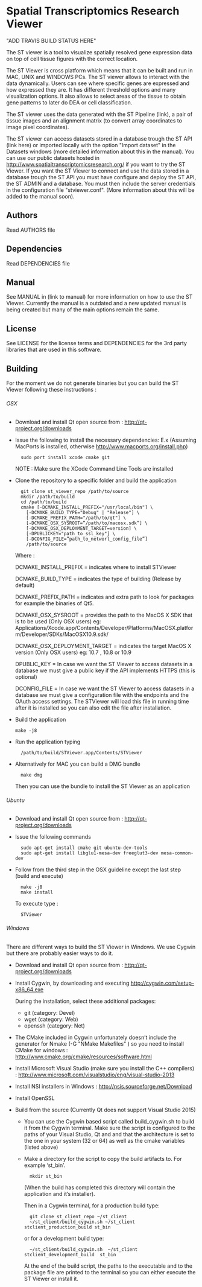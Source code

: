 # Spatial Transcriptomics Research Viewer

"ADD TRAVIS BUILD STATUS HERE"

The ST viewer is a tool to visualize spatially resolved gene
expression data on top of cell tissue figures with the correct
location.

The ST Viewer is cross platform which means that it can
be built and run in MAC, UNIX and WINDOWS PCs. 
The ST viewer allows to interact with the data dynamically.
Users can see where specific genes are expressed and how
expressed they are. It has different threshold options
and many visualization options. It also allows
to select areas of the tissue to obtain gene patterns
to later do DEA or cell classification. 

The ST viewer uses the data generated with the ST Pipeline (link), 
a pair of tissue images and an alignment matrix (to convert
array coordinates to image pixel coordinates). 

The ST viewer can access datasets stored in a database trough the ST API (link here)
or imported locally with the option "Import dataset" in the Datasets windows
(more detailed information about this in the manual).
You can use our public datasets hosted in http://www.spatialtranscriptomicsresearch.org/
if you want to try the ST Viewer.
If you want the ST Viewer to connect and use the data stored
in a database trough the ST API you must have
configure and deploy the ST API, the ST ADMIN
and a database. You must then include the server credentials
in the configuration file "stviewer.conf". 
(More information about this will be added to the manual soon).

## Authors
Read AUTHORS file

## Dependencies
Read DEPENDENCIES file

## Manual
See MANUAL in (link to manual) for more information
on how to use the ST Viewer.
Currently the manual is a outdated and a new updated
manual is being created but many of the main options
remain the same. 

## License
See LICENSE for the license terms and DEPENDENCIES for the 3rd party
libraries that are used in this software.

## Building
For the moment we do not generate binaries
but you can build the ST Viewer following these
instructions :

###### OSX
* Download and install Qt open source from : http://qt-project.org/downloads

* Issue the following to install the necessary dependencies:
  E.x (Assuming MacPorts is installed, otherwise http://www.macports.org/install.php)
        
        sudo port install xcode cmake git

    NOTE : Make sure the XCode Command Line Tools are installed
* Clone the repository to a specific folder and build the application

        git clone st_viewer_repo /path/to/source
        mkdir /path/to/build
        cd /path/to/build
        cmake [-DCMAKE_INSTALL_PREFIX="/usr/local/bin"] \
          [-DCMAKE_BUILD_TYPE="Debug" | "Release"] \
          [-DCMAKE_PREFIX_PATH="/path/to/qt"] \
          [-DCMAKE_OSX_SYSROOT=”/path/to/macosx.sdk”] \
          [-DCMAKE_OSX_DEPLOYMENT_TARGET=version] \
          [-DPUBLICKEY="path_to_ssl_key"] \
          [-DCONFIG_FILE=”path_to_networl_config_file”]
          /path/to/source

    Where : 

    DCMAKE_INSTALL_PREFIX = indicates where to install STViewer

    DCMAKE_BUILD_TYPE = indicates the type of building (Release by default)

    DCMAKE_PREFIX_PATH = indicates and extra path to look for packages for example the
    binaries of Qt5.

    DCMAKE_OSX_SYSROOT = provides the path to the MacOS X SDK that is to be used (Only OSX users)
    eg: Applications/Xcode.app/Contents/Developer/Platforms/MacOSX.platform/Developer/SDKs/MacOSX10.9.sdk/

    DCMAKE_OSX_DEPLOYMENT_TARGET = indicates the target MacOS X version (Only OSX users)
    eg: 10.7 , 10.8 or 10.9
    
    DPUBLIC_KEY = In case we want the ST Viewer to access datasets in a database we must
    give a public key if the API implements HTTPS (this is optional) 
    
    DCONFIG_FILE = In case we want the ST Viewer to access datasets in a database we must
    give a configuration file with the endpoints and the OAuth access settings.
    The STViewer will load this file in running time after it is installed so you can
    also edit the file after installation.

*   Build the application

        make -j8 
    
* Run the application typing

        /path/to/build/STViewer.app/Contents/STViewer
        
* Alternatively for MAC you can build a DMG bundle 

        make dmg
        
    Then you can use the bundle to install the ST Viewer as an application

###### Ubuntu

* Download and install Qt open source from : http://qt-project.org/downloads
* Issue the following commands

        sudo apt-get install cmake git ubuntu-dev-tools
        sudo apt-get install libglu1-mesa-dev freeglut3-dev mesa-common-dev

* Follow from the third step in the OSX guideline except the last step (build and execute)

        make -j8
        make install
        
    To execute type :
      
        STViewer

###### Windows

There are different ways to build the ST Viewer in Windows.
We use Cygwin but there are probably easier ways to do it. 

* Download and install Qt open source from : http://qt-project.org/downloads
* Install Cygwin, by downloading and executing http://cygwin.com/setup-x86_64.exe

    During the installation, select these additional packages:

    * git (category: Devel)
    * wget (category: Web)
    * openssh (category: Net)

* The CMake included in Cygwin unfortunately doesn’t include
the generator for Nmake (-G "NMake Makefiles" ) so you need to
install CMake for windows : http://www.cmake.org/cmake/resources/software.html

* Install Microsoft Visual Studio (make sure you install the C++ compilers) : http://www.microsoft.com/visualstudio/eng/visual-studio-2013

* Install NSI installers in Windows : http://nsis.sourceforge.net/Download

* Install OpenSSL

* Build from the source (Currently Qt does not support Visual Studio 2015)

    - You can use the Cygwin based script called build_cygwin.sh to build it from the Cygwin terminal.
    Make sure the script is configured to the paths of your Visual Studio, Qt and and that the architecture 
    is set to the one in your system (32 or 64) as well as the cmake variables (listed above)

    - Make a directory for the script to copy the build artifacts to. For example ‘st_bin’.

            mkdir st_bin

        (When the build has completed this directory will contain the application and it’s installer).
        
        Then in a Cygwin terminal, for a production build type:
        
            git clone st_client_repo ~/st_client
            ~/st_client/build_cygwin.sh ~/st_client stclient_production_build st_bin

        or for a development build type:

            ~/st_client/build_cygwin.sh  ~/st_client  stclient_development_build  st_bin

        At the end of the build script, the paths to the executable and to the package
        file are printed to the terminal so you can either execute the ST Viewer or install it.
    

